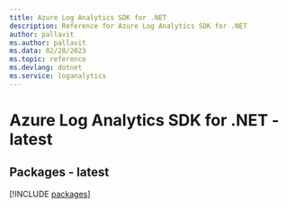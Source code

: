 ```yaml
---
title: Azure Log Analytics SDK for .NET
description: Reference for Azure Log Analytics SDK for .NET
author: pallavit
ms.author: pallavit
ms.data: 02/28/2023
ms.topic: reference
ms.devlang: dotnet
ms.service: loganalytics
---
```

# Azure Log Analytics SDK for .NET - latest
## Packages - latest
[!INCLUDE [packages](log-analytics-index.md)]